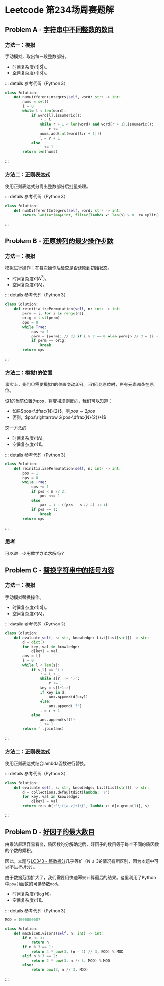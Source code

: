 # Leetcode 第234场周赛题解

## Problem A - [字符串中不同整数的数目](https://leetcode-cn.com/problems/number-of-different-integers-in-a-string/)

### 方法一：模拟

手动模拟，取出每一段整数部分。

- 时间复杂度$\mathcal{O}(|S|)$。
- 空间复杂度$\mathcal{O}(|S|)$。

::: details 参考代码（Python 3）

```python
class Solution:
    def numDifferentIntegers(self, word: str) -> int:
        nums = set()
        l = 0
        while l < len(word):
            if word[l].isnumeric():
                r = l
                while r + 1 < len(word) and word[r + 1].isnumeric():
                    r += 1
                nums.add(int(word[l:r + 1]))
                l = r + 1
            else:
                l += 1
        return len(nums)
```

:::

### 方法二：正则表达式

使用正则表达式分离出整数部分后批量处理。

::: details 参考代码（Python 3）

```python
class Solution:
    def numDifferentIntegers(self, word: str) -> int:
        return len(set(map(int, filter(lambda x: len(x) > 0, re.split(r'[a-z]+', word)))))
```

:::

## Problem B - [还原排列的最少操作步数](https://leetcode-cn.com/problems/minimum-number-of-operations-to-reinitialize-a-permutation/)

### 方法一：模拟

模拟进行操作；在每次操作后检查是否还原到初始状态。

- 时间复杂度$\mathcal{O}(N^2)$。
- 空间复杂度$\mathcal{O}(N)$。

::: details 参考代码（Python 3）

```python
class Solution:
    def reinitializePermutation(self, n: int) -> int:
        perm = [i for i in range(n)]
        orig = list(perm)
        ops = 0
        while True:
            ops += 1
            perm = [perm[i // 2] if i % 2 == 0 else perm[n // 2 + (i - 1) // 2] for i in range(n)]
            if perm == orig:
                break
        return ops
```

:::

### 方法二：模拟1的位置

事实上，我们只需要模拟$1$的位置变动即可。当$1$回到原位时，所有元素都处在原位。

设$1$的当前位置为$pos$，将变换规则反向，我们可以知道：

- 如果$pos<\dfrac{N}{2}$，则$pos\rightarrow 2pos$
- 否则，$pos\rightarrow 2(pos-\dfrac{N}{2})+1$


这一方法的

- 时间复杂度$\mathcal{O}(N)$。
- 空间复杂度$\mathcal{O}(1)$。

::: details 参考代码（Python 3）

```python
class Solution:
    def reinitializePermutation(self, n: int) -> int:
        pos = 1
        ops = 0
        while True:
            ops += 1
            if pos < n // 2:
                pos <<= 1
            else:
                pos = 1 + ((pos - n // 2) << 1)
            if pos == 1:
                break
        return ops
```

:::

### 思考

可以进一步用数学方法求解吗？

## Problem C - [替换字符串中的括号内容](https://leetcode-cn.com/problems/evaluate-the-bracket-pairs-of-a-string/)

### 方法一：模拟

手动模拟替换操作。

- 时间复杂度$\mathcal{O}(|S|)$。
- 空间复杂度$\mathcal{O}(N)$。

::: details 参考代码（Python 3）

```python
class Solution:
    def evaluate(self, s: str, knowledge: List[List[str]]) -> str:
        d = dict()
        for key, val in knowledge:
            d[key] = val
        ans = []
        l = 0
        while l < len(s):
            if s[l] == '(':
                r = l + 1
                while s[r] != ')':
                    r += 1
                key = s[l+1:r]
                if key in d:
                    ans.append(d[key])
                else:
                    ans.append('?')
                l = r + 1
            else:
                ans.append(s[l])
                l += 1
        return ''.join(ans)
```

:::

### 方法二：正则表达式

使用正则表达式结合lambda函数进行替换。

::: details 参考代码（Python 3）

```python
class Solution:
    def evaluate(self, s: str, knowledge: List[List[str]]) -> str:
        d = collections.defaultdict(lambda: '?')
        for key, val in knowledge:
            d[key] = val
        return re.sub(r'\(([a-z]+)\)', lambda x: d[x.group(1)], s)
```

:::

## Problem D - [好因子的最大数目](https://leetcode-cn.com/problems/maximize-number-of-nice-divisors/)

由乘法原理容易看出，质因数的分解确定后，好因子的数目等于每个不同的质因数的个数的乘积。

因此，本题与[LC343 - 整数拆分](https://leetcode-cn.com/problems/integer-break/)几乎等价（$N\leq3$的情况有所区别，因为本题中可以不进行拆分）。

由于数据范围扩大了，我们需要用快速幂来计算最后的结果。这里利用了Python中`pow()`函数的可选参数`mod`。

- 时间复杂度$\mathcal{O}(\log N)$。
- 空间复杂度$\mathcal{O}(1)$。

::: details 参考代码（Python 3）

```python
MOD = 1000000007

class Solution:
    def maxNiceDivisors(self, n: int) -> int:
        if n <= 3:
            return n
        if n % 3 == 1:
            return 4 * pow(3, (n - 4) // 3, MOD) % MOD
        elif n % 3 == 2:
            return 2 * pow(3, n // 3, MOD) % MOD
        else:
            return pow(3, n // 3, MOD)
```

:::

<Utterances />
